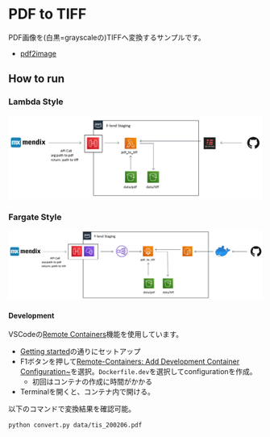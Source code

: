 # PDF to TIFF

PDF画像を(白黒=grayscaleの)TIFFへ変換するサンプルです。

* [pdf2image](https://github.com/Belval/pdf2image)

## How to run

### Lambda Style

![lambda_style.PNG](./docs/lambda_style.PNG)


### Fargate Style

![fargate_style.PNG](./docs/fargate_style.PNG)

#### Development

VSCodeの[Remote Containers](https://code.visualstudio.com/docs/remote/containers)機能を使用しています。

* [Getting started](https://code.visualstudio.com/docs/remote/containers#_getting-started)の通りにセットアップ
* F1ボタンを押して[Remote-Containers: Add Development Container Configuration~](https://code.visualstudio.com/docs/remote/containers#_quick-start-open-an-existing-folder-in-a-container)を選択。`Dockerfile.dev`を選択してconfigurationを作成。
  * 初回はコンテナの作成に時間がかかる
* Terminalを開くと、コンテナ内で開ける。

以下のコマンドで変換結果を確認可能。

```
python convert.py data/tis_200206.pdf
```

